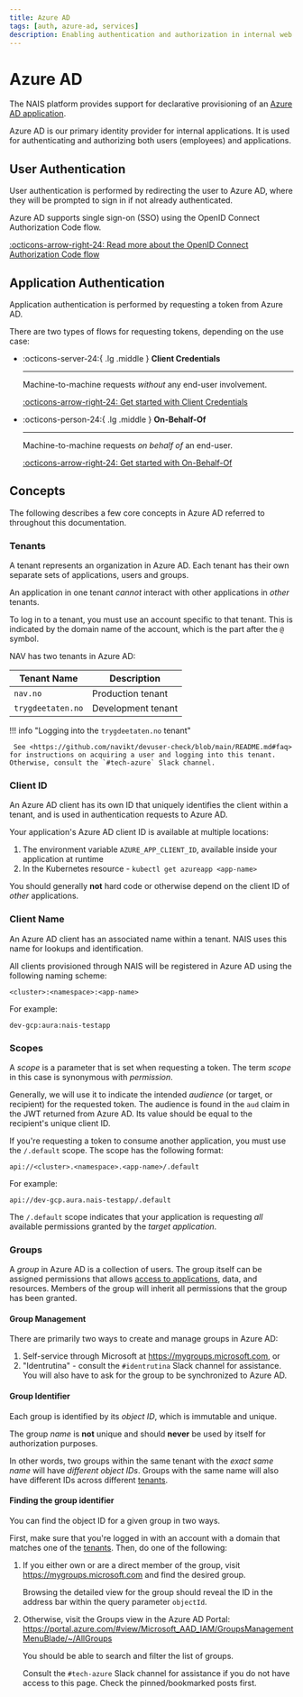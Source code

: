 ```yaml
---
title: Azure AD
tags: [auth, azure-ad, services]
description: Enabling authentication and authorization in internal web applications.
---
```


# Azure AD

The NAIS platform provides support for declarative provisioning of an [Azure AD application](https://docs.microsoft.com/en-us/azure/active-directory/develop/app-objects-and-service-principals).

Azure AD is our primary identity provider for internal applications.
It is used for authenticating and authorizing both users (employees) and applications.

## User Authentication

User authentication is performed by redirecting the user to Azure AD, where they will be prompted to sign in if not already authenticated.

Azure AD supports single sign-on (SSO) using the OpenID Connect Authorization Code flow.

[:octicons-arrow-right-24: Read more about the OpenID Connect Authorization Code flow](usage.md#openid-connect-authorization-code-flow)

## Application Authentication

Application authentication is performed by requesting a token from Azure AD.

There are two types of flows for requesting tokens, depending on the use case:

<div class="grid cards" markdown>

-   :octicons-server-24:{ .lg .middle } **Client Credentials**

    ---

    Machine-to-machine requests _without_ any end-user involvement.

    [:octicons-arrow-right-24: Get started with Client Credentials](usage.md#oauth-20-client-credentials-grant)

-   :octicons-person-24:{ .lg .middle } **On-Behalf-Of**

    ---

    Machine-to-machine requests _on behalf of_ an end-user.

    [:octicons-arrow-right-24: Get started with On-Behalf-Of](usage.md#oauth-20-on-behalf-of-grant)

</div>

## Concepts

The following describes a few core concepts in Azure AD referred to throughout this documentation.

### Tenants

A tenant represents an organization in Azure AD. Each tenant has their own separate sets of applications, users and groups.

An application in one tenant _cannot_ interact with other applications in _other_ tenants.

To log in to a tenant, you must use an account specific to that tenant.
This is indicated by the domain name of the account, which is the part after the `@` symbol.

NAV has two tenants in Azure AD:

| Tenant Name       | Description        |
|-------------------|--------------------|
| `nav.no`          | Production tenant  |                                                                                                                                                                                              |
| `trygdeetaten.no` | Development tenant |

!!! info "Logging into the `trygdeetaten.no` tenant"

     See <https://github.com/navikt/devuser-check/blob/main/README.md#faq> for instructions on acquiring a user and logging into this tenant. Otherwise, consult the `#tech-azure` Slack channel.

### Client ID

An Azure AD client has its own ID that uniquely identifies the client within a tenant, and is used in authentication requests to Azure AD.

Your application's Azure AD client ID is available at multiple locations:

1. The environment variable `AZURE_APP_CLIENT_ID`, available inside your application at runtime
2. In the Kubernetes resource - `kubectl get azureapp <app-name>`

You should generally **not** hard code or otherwise depend on the client ID of _other_ applications.

### Client Name

An Azure AD client has an associated name within a tenant. NAIS uses this name for lookups and identification.

All clients provisioned through NAIS will be registered in Azure AD using the following naming scheme:

```text
<cluster>:<namespace>:<app-name>
```

For example:

```text 
dev-gcp:aura:nais-testapp
```

### Scopes

A _scope_ is a parameter that is set when requesting a token. The term _scope_ in this case is synonymous with _permission_.

Generally, we will use it to indicate the intended _audience_ (or target, or recipient) for the requested token.
The audience is found in the `aud` claim in the JWT returned from Azure AD.
Its value should be equal to the recipient's unique client ID.

If you're requesting a token to consume another application, you must use the `/.default` scope.
The scope has the following format:

```text
api://<cluster>.<namespace>.<app-name>/.default
```

For example:

```text
api://dev-gcp.aura.nais-testapp/.default
```

The `/.default` scope indicates that your application is requesting _all_ available permissions granted by the _target application_.

### Groups

A _group_ in Azure AD is a collection of users.
The group itself can be assigned permissions that allows [access to applications](configuration.md#groups), data, and resources.
Members of the group will inherit all permissions that the group has been granted.

#### Group Management

There are primarily two ways to create and manage groups in Azure AD:

1. Self-service through Microsoft at <https://mygroups.microsoft.com>, or
2. "Identrutina" - consult the `#identrutina` Slack channel for assistance. You will also have to ask for the group to be synchronized to Azure AD.

#### Group Identifier

Each group is identified by its _object ID_, which is immutable and unique.

The group _name_ is **not** unique and should **never** be used by itself for authorization purposes.

In other words, two groups within the same tenant with the _exact same name_ will have _different object IDs_.
Groups with the same name will also have different IDs across different [tenants](#tenants).

#### Finding the group identifier

You can find the object ID for a given group in two ways.

First, make sure that you're logged in with an account with a domain that matches one of the [tenants](#tenants).
Then, do one of the following:

1. If you either own or are a direct member of the group, visit <https://mygroups.microsoft.com> and find the desired group.

    Browsing the detailed view for the group should reveal the ID in the address bar within the query parameter `objectId`.

2. Otherwise, visit the Groups view in the Azure AD Portal: <https://portal.azure.com/#view/Microsoft_AAD_IAM/GroupsManagementMenuBlade/~/AllGroups>

    You should be able to search and filter the list of groups.

    Consult the `#tech-azure` Slack channel for assistance if you do not have access to this page. Check the pinned/bookmarked posts first.
